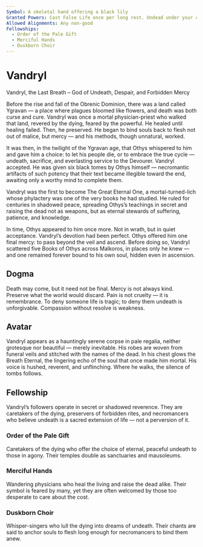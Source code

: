```yaml
---
Symbol: A skeletal hand offering a black lily
Granted Powers: Cast False Life once per long rest. Undead under your control regain 1 HP per round if they begin their turn at 0 HP.
Allowed Alignments: Any non-good
Fellowships:
  - Order of the Pale Gift
  - Merciful Hands
  - Duskborn Choir
---
```


# Vandryl

Vandryl, the Last Breath – God of Undeath, Despair, and Forbidden Mercy

Before the rise and fall of the Obrenic Dominion, there was a land called Ygravan — a place where plagues bloomed like flowers, and death was both curse and cure. Vandryl was once a mortal physician-priest who walked that land, revered by the dying, feared by the powerful. He healed until healing failed. Then, he preserved. He began to bind souls back to flesh not out of malice, but mercy — and his methods, though unnatural, worked.

It was then, in the twilight of the Ygravan age, that Othys whispered to him and gave him a choice: to let his people die, or to embrace the true cycle — undeath, sacrifice, and everlasting service to the Devourer. Vandryl accepted. He was given six black tomes by Othys himself — necromantic artifacts of such potency that their text became illegible toward the end, awaiting only a worthy mind to complete them.

Vandryl was the first to become The Great Eternal One, a mortal-turned-lich whose phylactery was one of the very books he had studied. He ruled for centuries in shadowed peace, spreading Othys’s teachings in secret and raising the dead not as weapons, but as eternal stewards of suffering, patience, and knowledge.

In time, Othys appeared to him once more. Not in wrath, but in quiet acceptance. Vandryl’s devotion had been perfect. Othys offered him one final mercy: to pass beyond the veil and ascend. Before doing so, Vandryl scattered five Books of Othys across Malkoros, in places only he knew — and one remained forever bound to his own soul, hidden even in ascension.

## Dogma
Death may come, but it need not be final. Mercy is not always kind. Preserve what the world would discard. Pain is not cruelty — it is remembrance. To deny someone life is tragic; to deny them undeath is unforgivable. Compassion without resolve is weakness.

## Avatar
Vandryl appears as a hauntingly serene corpse in pale regalia, neither grotesque nor beautiful — merely inevitable. His robes are woven from funeral veils and stitched with the names of the dead. In his chest glows the Breath Eternal, the lingering echo of the soul that once made him mortal. His voice is hushed, reverent, and unflinching. Where he walks, the silence of tombs follows.

## Fellowship
Vandryl’s followers operate in secret or shadowed reverence. They are caretakers of the dying, preservers of forbidden rites, and necromancers who believe undeath is a sacred extension of life — not a perversion of it.

### Order of the Pale Gift
Caretakers of the dying who offer the choice of eternal, peaceful undeath to those in agony. Their temples double as sanctuaries and mausoleums.

### Merciful Hands
Wandering physicians who heal the living and raise the dead alike. Their symbol is feared by many, yet they are often welcomed by those too desperate to care about the cost.

### Duskborn Choir
Whisper-singers who lull the dying into dreams of undeath. Their chants are said to anchor souls to flesh long enough for necromancers to bind them anew.